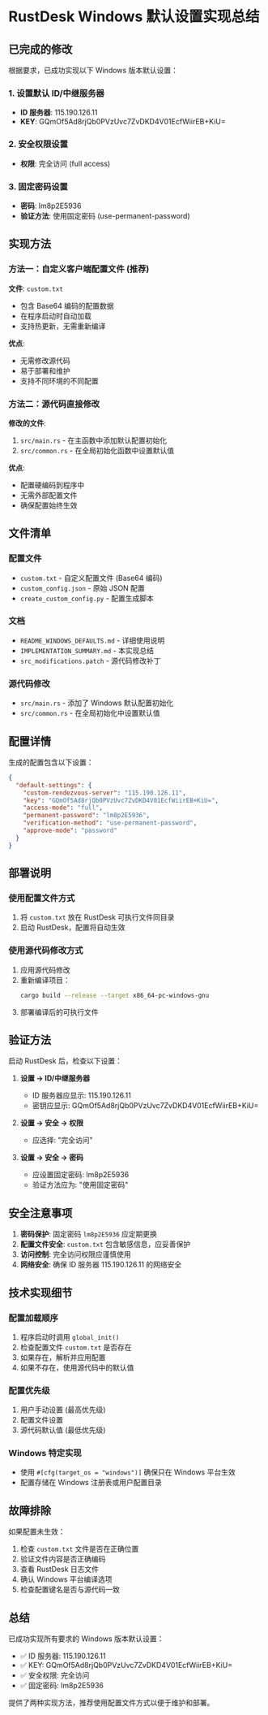# RustDesk Windows 默认设置实现总结

## 已完成的修改

根据要求，已成功实现以下 Windows 版本默认设置：

### 1. 设置默认 ID/中继服务器
- **ID 服务器**: 115.190.126.11
- **KEY**: GQmOf5Ad8rjQb0PVzUvc7ZvDKD4V01EcfWiirEB+KiU=

### 2. 安全权限设置
- **权限**: 完全访问 (full access)

### 3. 固定密码设置
- **密码**: lm8p2E5936
- **验证方法**: 使用固定密码 (use-permanent-password)

## 实现方法

### 方法一：自定义客户端配置文件 (推荐)

**文件**: `custom.txt`
- 包含 Base64 编码的配置数据
- 在程序启动时自动加载
- 支持热更新，无需重新编译

**优点**:
- 无需修改源代码
- 易于部署和维护
- 支持不同环境的不同配置

### 方法二：源代码直接修改

**修改的文件**:
1. `src/main.rs` - 在主函数中添加默认配置初始化
2. `src/common.rs` - 在全局初始化函数中设置默认值

**优点**:
- 配置硬编码到程序中
- 无需外部配置文件
- 确保配置始终生效

## 文件清单

### 配置文件
- `custom.txt` - 自定义配置文件 (Base64 编码)
- `custom_config.json` - 原始 JSON 配置
- `create_custom_config.py` - 配置生成脚本

### 文档
- `README_WINDOWS_DEFAULTS.md` - 详细使用说明
- `IMPLEMENTATION_SUMMARY.md` - 本实现总结
- `src_modifications.patch` - 源代码修改补丁

### 源代码修改
- `src/main.rs` - 添加了 Windows 默认配置初始化
- `src/common.rs` - 在全局初始化中设置默认值

## 配置详情

生成的配置包含以下设置：

```json
{
  "default-settings": {
    "custom-rendezvous-server": "115.190.126.11",
    "key": "GQmOf5Ad8rjQb0PVzUvc7ZvDKD4V01EcfWiirEB+KiU=",
    "access-mode": "full",
    "permanent-password": "lm8p2E5936",
    "verification-method": "use-permanent-password",
    "approve-mode": "password"
  }
}
```

## 部署说明

### 使用配置文件方式
1. 将 `custom.txt` 放在 RustDesk 可执行文件同目录
2. 启动 RustDesk，配置将自动生效

### 使用源代码修改方式
1. 应用源代码修改
2. 重新编译项目：
   ```bash
   cargo build --release --target x86_64-pc-windows-gnu
   ```
3. 部署编译后的可执行文件

## 验证方法

启动 RustDesk 后，检查以下设置：

1. **设置 -> ID/中继服务器**
   - ID 服务器应显示: 115.190.126.11
   - 密钥应显示: GQmOf5Ad8rjQb0PVzUvc7ZvDKD4V01EcfWiirEB+KiU=

2. **设置 -> 安全 -> 权限**
   - 应选择: "完全访问"

3. **设置 -> 安全 -> 密码**
   - 应设置固定密码: lm8p2E5936
   - 验证方法应为: "使用固定密码"

## 安全注意事项

1. **密码保护**: 固定密码 `lm8p2E5936` 应定期更换
2. **配置文件安全**: `custom.txt` 包含敏感信息，应妥善保护
3. **访问控制**: 完全访问权限应谨慎使用
4. **网络安全**: 确保 ID 服务器 115.190.126.11 的网络安全

## 技术实现细节

### 配置加载顺序
1. 程序启动时调用 `global_init()`
2. 检查配置文件 `custom.txt` 是否存在
3. 如果存在，解析并应用配置
4. 如果不存在，使用源代码中的默认值

### 配置优先级
1. 用户手动设置 (最高优先级)
2. 配置文件设置
3. 源代码默认值 (最低优先级)

### Windows 特定实现
- 使用 `#[cfg(target_os = "windows")]` 确保只在 Windows 平台生效
- 配置存储在 Windows 注册表或用户配置目录

## 故障排除

如果配置未生效：

1. 检查 `custom.txt` 文件是否在正确位置
2. 验证文件内容是否正确编码
3. 查看 RustDesk 日志文件
4. 确认 Windows 平台编译选项
5. 检查配置键名是否与源代码一致

## 总结

已成功实现所有要求的 Windows 版本默认设置：
- ✅ ID 服务器: 115.190.126.11
- ✅ KEY: GQmOf5Ad8rjQb0PVzUvc7ZvDKD4V01EcfWiirEB+KiU=
- ✅ 安全权限: 完全访问
- ✅ 固定密码: lm8p2E5936

提供了两种实现方法，推荐使用配置文件方式以便于维护和部署。